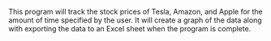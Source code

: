 This program will track the stock prices of Tesla, Amazon, and Apple for the amount of time specified by the user. It will create a graph of the data along with exporting the data to an Excel sheet when the program is complete.
